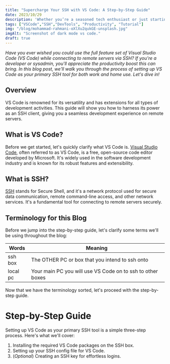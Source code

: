 ```yaml
---
title: "Supercharge Your SSH with VS Code: A Step-by-Step Guide"
date: 2023/10/29
description: 'Whether you’re a seasoned tech enthusiast or just starting out, this post will show you how to use VS Code to SSH into other boxes and write scripts on various servers.'
tags: ["VSCode","SSH","DevTools", "Productivity", "Tutorial"]
img: "/blog/mohammad-rahmani-oXlXu2qukGE-unsplash.jpg"
imgAlt: "Screenshot of dark mode vs code."
draft: true
---
```


_Have you ever wished you could use the full feature set of Visual Studio Code (VS Code) while connecting to remote servers via SSH? If you're a developer or sysadmin, you'll appreciate the productivity boost this can bring. In this blog post, we'll walk you through the process of setting up VS Code as your primary SSH tool for both work and home use. Let's dive in!_

## Overview

VS Code is renowned for its versatility and has extensions for all types of development activities. This guide will show you how to harness its power as an SSH client, giving you a seamless development experience on remote servers.

## What is VS Code?

Before we get started, let's quickly clarify what VS Code is. [Visual Studio Code](https://code.visualstudio.com/), often referred to as VS Code, is a free, open-source code editor developed by Microsoft. It's widely used in the software development industry and is known for its robust features and extensibility.

## What is SSH?

[SSH](https://en.wikipedia.org/wiki/Secure_Shell) stands for Secure Shell, and it's a network protocol used for secure data communication, remote command-line access, and other network services. It's a fundamental tool for connecting to remote servers securely.

## Terminology for this Blog

Before we jump into the step-by-step guide, let's clarify some terms we'll be using throughout the blog:

| Words    | Meaning                                                    |
| -------- | ---------------------------------------------------------- |
| ssh box  | The OTHER PC or box that you intend to ssh onto            |
| local pc | Your main PC you will use VS Code on to ssh to other boxes |

Now that we have the terminology sorted, let's proceed with the step-by-step guide.

# Step-by-Step Guide

Setting up VS Code as your primary SSH tool is a simple three-step process. Here's what we'll cover:

1. Installing the required VS Code packages on the SSH box.
2. Setting up your SSH config file for VS Code.
3. (_Optional_) Creating an SSH key for effortless logins.

